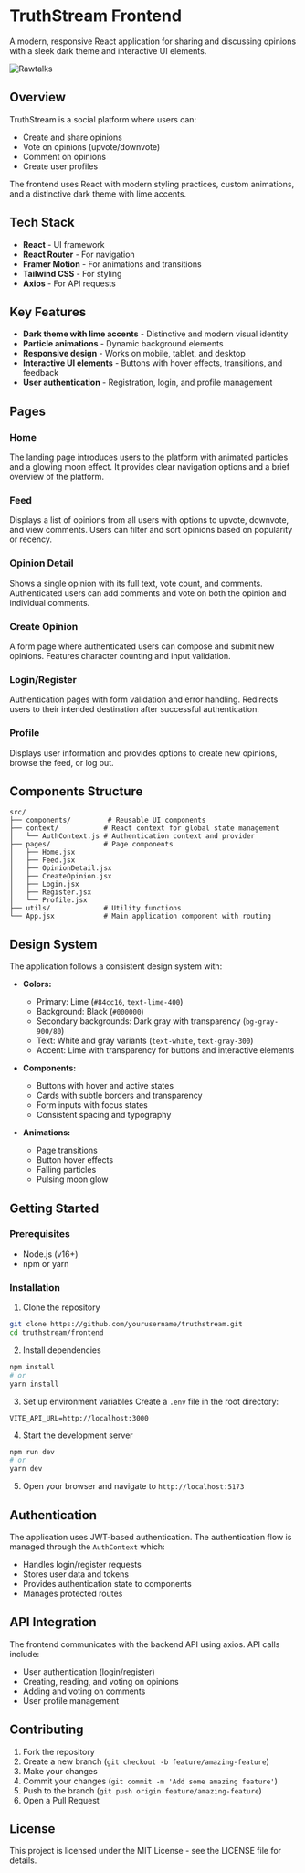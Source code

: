 # TruthStream Frontend

A modern, responsive React application for sharing and discussing opinions with a sleek dark theme and interactive UI elements.

![Rawtalks](https://github.com/user-attachments/assets/320b1a84-cada-4980-bb05-59623462aa10)


## Overview

TruthStream is a social platform where users can:
- Create and share opinions
- Vote on opinions (upvote/downvote)
- Comment on opinions
- Create user profiles

The frontend uses React with modern styling practices, custom animations, and a distinctive dark theme with lime accents.

## Tech Stack

- **React** - UI framework
- **React Router** - For navigation
- **Framer Motion** - For animations and transitions
- **Tailwind CSS** - For styling
- **Axios** - For API requests

## Key Features

- **Dark theme with lime accents** - Distinctive and modern visual identity
- **Particle animations** - Dynamic background elements
- **Responsive design** - Works on mobile, tablet, and desktop
- **Interactive UI elements** - Buttons with hover effects, transitions, and feedback
- **User authentication** - Registration, login, and profile management

## Pages

### Home
The landing page introduces users to the platform with animated particles and a glowing moon effect. It provides clear navigation options and a brief overview of the platform.

### Feed
Displays a list of opinions from all users with options to upvote, downvote, and view comments. Users can filter and sort opinions based on popularity or recency.

### Opinion Detail
Shows a single opinion with its full text, vote count, and comments. Authenticated users can add comments and vote on both the opinion and individual comments.

### Create Opinion
A form page where authenticated users can compose and submit new opinions. Features character counting and input validation.

### Login/Register
Authentication pages with form validation and error handling. Redirects users to their intended destination after successful authentication.

### Profile
Displays user information and provides options to create new opinions, browse the feed, or log out.

## Components Structure

```
src/
├── components/         # Reusable UI components
├── context/           # React context for global state management
│   └── AuthContext.js # Authentication context and provider
├── pages/             # Page components
│   ├── Home.jsx
│   ├── Feed.jsx
│   ├── OpinionDetail.jsx
│   ├── CreateOpinion.jsx
│   ├── Login.jsx
│   ├── Register.jsx
│   └── Profile.jsx
├── utils/             # Utility functions
└── App.jsx            # Main application component with routing
```

## Design System

The application follows a consistent design system with:

- **Colors:**
  - Primary: Lime (`#84cc16`, `text-lime-400`)
  - Background: Black (`#000000`)
  - Secondary backgrounds: Dark gray with transparency (`bg-gray-900/80`)
  - Text: White and gray variants (`text-white`, `text-gray-300`)
  - Accent: Lime with transparency for buttons and interactive elements

- **Components:**
  - Buttons with hover and active states
  - Cards with subtle borders and transparency
  - Form inputs with focus states
  - Consistent spacing and typography

- **Animations:**
  - Page transitions
  - Button hover effects
  - Falling particles
  - Pulsing moon glow

## Getting Started

### Prerequisites

- Node.js (v16+)
- npm or yarn

### Installation

1. Clone the repository
```bash
git clone https://github.com/yourusername/truthstream.git
cd truthstream/frontend
```

2. Install dependencies
```bash
npm install
# or
yarn install
```

3. Set up environment variables
Create a `.env` file in the root directory:
```
VITE_API_URL=http://localhost:3000
```

4. Start the development server
```bash
npm run dev
# or
yarn dev
```

5. Open your browser and navigate to `http://localhost:5173`

## Authentication

The application uses JWT-based authentication. The authentication flow is managed through the `AuthContext` which:

- Handles login/register requests
- Stores user data and tokens
- Provides authentication state to components
- Manages protected routes

## API Integration

The frontend communicates with the backend API using axios. API calls include:

- User authentication (login/register)
- Creating, reading, and voting on opinions
- Adding and voting on comments
- User profile management

## Contributing

1. Fork the repository
2. Create a new branch (`git checkout -b feature/amazing-feature`)
3. Make your changes
4. Commit your changes (`git commit -m 'Add some amazing feature'`)
5. Push to the branch (`git push origin feature/amazing-feature`)
6. Open a Pull Request

## License

This project is licensed under the MIT License - see the LICENSE file for details.
